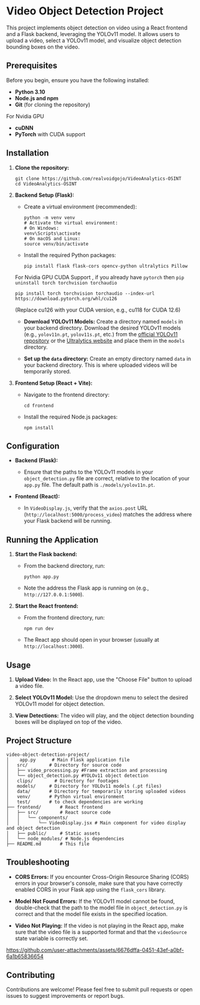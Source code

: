 # Video Object Detection Project

This project implements object detection on video using a React frontend and a Flask backend, leveraging the YOLOv11 model. It allows users to upload a video, select a YOLOv11 model, and visualize object detection bounding boxes on the video.

## Prerequisites

Before you begin, ensure you have the following installed:

- **Python 3.10**
- **Node.js and npm**
- **Git** (for cloning the repository)

For Nvidia GPU

- **cuDNN**
- **PyTorch** with CUDA support

## Installation

1.  **Clone the repository:**

    ```
    git clone https://github.com/realvoidgojo/VideoAnalytics-OSINT
    cd VideoAnalytics-OSINT
    ```

2.  **Backend Setup (Flask):**

    - Create a virtual environment (recommended):

      ```
      python -m venv venv
      # Activate the virtual environment:
      # On Windows:
      venv\Scripts\activate
      # On macOS and Linux:
      source venv/bin/activate
      ```

    - Install the required Python packages:

      ```
      pip install flask flask-cors opencv-python ultralytics Pillow
      ```

    For Nvidia GPU CUDA Support , if you already have `pytorch` then `pip uninstall torch torchvision torchaudio`

    ```
    pip install torch torchvision torchaudio --index-url https://download.pytorch.org/whl/cu126
    ```

    (Replace cu126 with your CUDA version, e.g., cu118 for CUDA 12.6)

    - **Download YOLOv11 Models:** Create a directory named `models` in your backend directory. Download the desired YOLOv11 models (e.g., `yolov11n.pt`, `yolov11s.pt`, etc.) from the [official YOLOv11 repository](https://github.com/ultralytics/ultralytics) or the [Ultralytics website](https://ultralytics.com/) and place them in the `models` directory.

    - **Set up the `data` directory:** Create an empty directory named `data` in your backend directory. This is where uploaded videos will be temporarily stored.

3.  **Frontend Setup (React + Vite):**

    - Navigate to the frontend directory:

      ```
      cd frontend
      ```

    - Install the required Node.js packages:

      ```
      npm install
      ```

## Configuration

- **Backend (Flask):**

  - Ensure that the paths to the YOLOv11 models in your `object_detection.py` file are correct, relative to the location of your `app.py` file. The default path is `./models/yolov11n.pt`.

- **Frontend (React):**

  - In `VideoDisplay.js`, verify that the `axios.post` URL (`http://localhost:5000/process_video`) matches the address where your Flask backend will be running.

## Running the Application

1.  **Start the Flask backend:**

    - From the backend directory, run:

      ```
      python app.py
      ```

    - Note the address the Flask app is running on (e.g., `http://127.0.0.1:5000`).

2.  **Start the React frontend:**

    - From the frontend directory, run:

      ```
      npm run dev
      ```

    - The React app should open in your browser (usually at `http://localhost:3000`).

## Usage

1.  **Upload Video:** In the React app, use the "Choose File" button to upload a video file.

2.  **Select YOLOv11 Model:** Use the dropdown menu to select the desired YOLOv11 model for object detection.

3.  **View Detections:** The video will play, and the object detection bounding boxes will be displayed on top of the video.

## Project Structure

```
video-object-detection-project/
│    app.py      # Main Flask application file
│   src/        # Directory for source code
│   ├── video_processing.py #Frame extraction and processing
│   └── object_detection.py #YOLOv11 object detection
│   clips/        # Directory for footages
│   models/     # Directory for YOLOv11 models (.pt files)
│   data/       # Directory for temporarily storing uploaded videos
│   venv/       # Python virtual environment
│   test/       # to check dependencies are working
├── frontend/       # React frontend
│   ├── src/        # React source code
│   │   └── components/
│   │       └── VideoDisplay.jsx # Main component for video display and object detection
│   ├── public/     # Static assets
│   └── node_modules/ # Node.js dependencies
├── README.md       # This file
```

## Troubleshooting

- **CORS Errors:** If you encounter Cross-Origin Resource Sharing (CORS) errors in your browser's console, make sure that you have correctly enabled CORS in your Flask app using the `flask_cors` library.

- **Model Not Found Errors:** If the YOLOv11 model cannot be found, double-check that the path to the model file in `object_detection.py` is correct and that the model file exists in the specified location.

- **Video Not Playing:** If the video is not playing in the React app, make sure that the video file is a supported format and that the `videoSource` state variable is correctly set.

https://github.com/user-attachments/assets/6676dffa-0451-43ef-a0bf-6a1b65836654

## Contributing

Contributions are welcome! Please feel free to submit pull requests or open issues to suggest improvements or report bugs.
